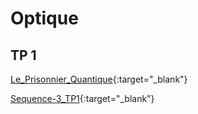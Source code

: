 # Optique

## TP 1

[Le_Prisonnier_Quantique](https://prisonnier-quantique.fr/jeu/index.html?savepoint=laser_etincel&var_GAME_MODE=puzzle&var_WITH_INDICES=YES){:target="_blank"}

[Sequence-3_TP1](./2_Physique-Chimie_Seq3_TP1.pdf){:target="_blank"}
